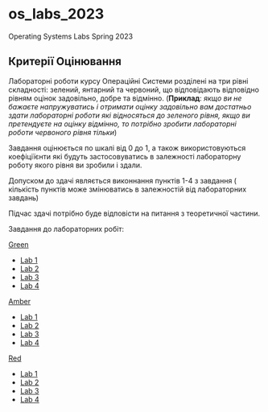 # os_labs_2023

Operating Systems Labs Spring 2023

## Критерії Оцінювання

Лабораторні роботи курсу Операційні Системи розділені на три рівні складності: зелений, янтарний та червоний, що відповідають відповідно рівням оцінок задовільно, добре та відмінно. (**Приклад**: *якщо ви не бажаєте напружуватись і отримати оцінку задовільно вам достатньо здати лабораторні роботи які відносяться до зеленого рівня, якщо ви претендуєте на оцінку відмінно, то потрібно зробити лабораторні роботи червоного рівня тільки*)

Завдання оцінюється по шкалі від 0 до 1, а також використовуються коефіціїєнти які будуть застосовуватись в залежності лабораторну роботу якого рівня ви зробили і здали.

Допуском до здачі являється виконнання пунктів 1-4 з завдання ( кількість пунктів може змінюватись в залежностій від лабораторних завдань)

Підчас здачі потрібно буде відповісти на питання з теоретичної частини.

Завдання до лабораторних робіт:

[Green](green)

- [Lab 1](/green/lab1.md)
- [Lab 2]()
- [Lab 3]()
- [Lab 4]()

[Amber](amber)

- [Lab 1](/amber/lab1.md)
- [Lab 2]()
- [Lab 3]()
- [Lab 4]()

[Red](red)

- [Lab 1](/red/lab1.md)
- [Lab 2]()
- [Lab 3]()
- [Lab 4]()
